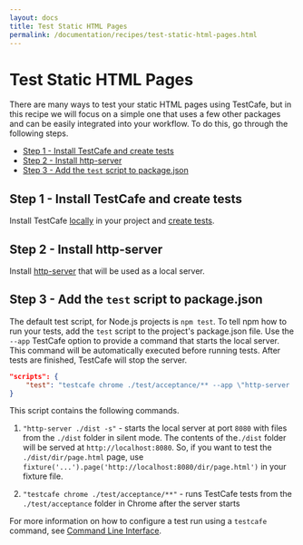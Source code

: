 ```yaml
---
layout: docs
title: Test Static HTML Pages
permalink: /documentation/recipes/test-static-html-pages.html
---
```

# Test Static HTML Pages

There are many ways to test your static HTML pages using TestCafe, but in this recipe we will focus on a simple one that uses a few other packages and can be easily integrated into your workflow. To do this, go through the following steps.

* [Step 1 - Install TestCafe and create tests](#step-1---install-testcafe-and-create-tests)
* [Step 2 - Install http-server](#step-2---install-http-server)
* [Step 3 - Add the `test` script to package.json](#step-3---add-the-test-script-to-packagejson)

## Step 1 - Install TestCafe and create tests

Install TestCafe [locally](../using-testcafe/installing-testcafe.md#locally) in your project and [create tests](../getting-started/index.md#creating-a-test).

## Step 2 - Install http-server

Install [http-server](https://github.com/indexzero/http-server) that will be used as a local server.

## Step 3 - Add the `test` script to package.json

The default test script, for Node.js projects is `npm test`.
To tell npm how to run your tests, add the `test` script to the project's package.json file.
Use the `--app` TestCafe option to provide a command that starts the local server.
This command will be automatically executed before running tests. After tests are finished, TestCafe will stop the server.

```json
"scripts": {
    "test": "testcafe chrome ./test/acceptance/** --app \"http-server ./dist -s\""
}
```

This script contains the following commands.

1. `"http-server ./dist -s"` - starts the local server at port `8080` with files from the `./dist` folder in silent mode.
 The contents of the`./dist` folder will be served at `http://localhost:8080`. So, if you want to test the `./dist/dir/page.html` page,
 use `fixture('...').page('http://localhost:8080/dir/page.html')` in your fixture file.

2. `"testcafe chrome ./test/acceptance/**"` - runs TestCafe tests from the `./test/acceptance` folder in Chrome after the server starts

For more information on how to configure a test run using a `testcafe` command, see [Command Line Interface](../using-testcafe/command-line-interface.md).
